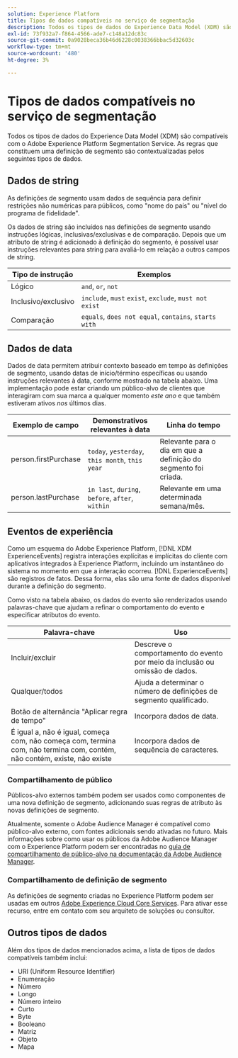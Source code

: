 ```yaml
---
solution: Experience Platform
title: Tipos de dados compatíveis no serviço de segmentação
description: Todos os tipos de dados do Experience Data Model (XDM) são compatíveis com o Adobe Segmentation Service. As regras que constituem uma definição de segmento são contextualizadas pelos seguintes tipos de dados.
exl-id: 73f932a7-f864-4566-ade7-c148a12dc83c
source-git-commit: 0a9028beca36b46d6228c0038366bbac5d32603c
workflow-type: tm+mt
source-wordcount: '480'
ht-degree: 3%

---
```


# Tipos de dados compatíveis no serviço de segmentação

Todos os tipos de dados do Experience Data Model (XDM) são compatíveis com o Adobe Experience Platform Segmentation Service. As regras que constituem uma definição de segmento são contextualizadas pelos seguintes tipos de dados.

## Dados de string

As definições de segmento usam dados de sequência para definir restrições não numéricas para públicos, como &quot;nome do país&quot; ou &quot;nível do programa de fidelidade&quot;.

Os dados de string são incluídos nas definições de segmento usando instruções lógicas, inclusivas/exclusivas e de comparação. Depois que um atributo de string é adicionado à definição do segmento, é possível usar instruções relevantes para string para avaliá-lo em relação a outros campos de string.

| Tipo de instrução | Exemplos |
| -------------- | -------- |
| Lógico | `and`, `or`, `not` |
| Inclusivo/exclusivo | `include`, `must` `exist`, `exclude`, `must not exist` |
| Comparação | `equals`, `does not equal`, `contains`, `starts with` |

## Dados de data

Dados de data permitem atribuir contexto baseado em tempo às definições de segmento, usando datas de início/término específicas ou usando instruções relevantes à data, conforme mostrado na tabela abaixo. Uma implementação pode estar criando um público-alvo de clientes que interagiram com sua marca a qualquer momento *este ano* e que também estiveram ativos *nos* últimos dias.

| Exemplo de campo | Demonstrativos relevantes à data | Linha do tempo |
| ------------- | ------------------------ | --------- |
| person.firstPurchase | `today`, `yesterday`, `this month`, `this year` | Relevante para o dia em que a definição do segmento foi criada. |
| person.lastPurchase | `in last`, `during`, `before`, `after`, `within` | Relevante em uma determinada semana/mês. |

## Eventos de experiência

Como um esquema do Adobe Experience Platform, [!DNL XDM ExperienceEvents] registra interações explícitas e implícitas do cliente com aplicativos integrados à Experience Platform, incluindo um instantâneo do sistema no momento em que a interação ocorreu. [!DNL ExperienceEvents] são registros de fatos. Dessa forma, elas são uma fonte de dados disponível durante a definição do segmento.

Como visto na tabela abaixo, os dados do evento são renderizados usando palavras-chave que ajudam a refinar o comportamento do evento e especificar atributos do evento.

| Palavra-chave | Uso |
| ------- | --- |
| Incluir/excluir | Descreve o comportamento do evento por meio da inclusão ou omissão de dados. |
| Qualquer/todos | Ajuda a determinar o número de definições de segmento qualificado. |
| Botão de alternância &quot;Aplicar regra de tempo&quot; | Incorpora dados de data. |
| É igual a, não é igual, começa com, não começa com, termina com, não termina com, contém, não contém, existe, não existe | Incorpora dados de sequência de caracteres. |

### Compartilhamento de público

Públicos-alvo externos também podem ser usados como componentes de uma nova definição de segmento, adicionando suas regras de atributo às novas definições de segmento.

Atualmente, somente o Adobe Audience Manager é compatível como público-alvo externo, com fontes adicionais sendo ativadas no futuro. Mais informações sobre como usar os públicos da Adobe Audience Manager com o Experience Platform podem ser encontradas no [guia de compartilhamento de público-alvo na documentação da Adobe Audience Manager](https://experienceleague.adobe.com/docs/audience-manager/user-guide/implementation-integration-guides/integration-experience-platform/aam-aep-audience-sharing.html).

### Compartilhamento de definição de segmento

As definições de segmento criadas no Experience Platform podem ser usadas em outros [Adobe Experience Cloud Core Services](https://experienceleague.adobe.com/docs/core-services/interface/experience-cloud.html?lang=pt-BR). Para ativar esse recurso, entre em contato com seu arquiteto de soluções ou consultor.

## Outros tipos de dados

Além dos tipos de dados mencionados acima, a lista de tipos de dados compatíveis também inclui:

- URI (Uniform Resource Identifier)
- Enumeração
- Número
- Longo
- Número inteiro
- Curto
- Byte
- Booleano
- Matriz
- Objeto
- Mapa
